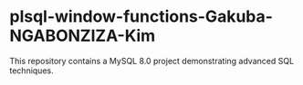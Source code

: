 # plsql-window-functions-Gakuba-NGABONZIZA-Kim
This repository contains a MySQL 8.0 project demonstrating advanced SQL techniques.
